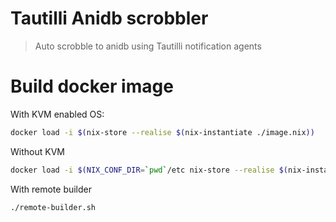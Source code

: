 # Tautilli Anidb scrobbler

> Auto scrobble to anidb using Tautilli notification agents

# Build docker image

With KVM enabled OS:

```bash
docker load -i $(nix-store --realise $(nix-instantiate ./image.nix))
```

Without KVM

```bash
docker load -i $(NIX_CONF_DIR=`pwd`/etc nix-store --realise $(nix-instantiate ./image.nix --arg hasKvm false))
```

With remote builder

```bash
./remote-builder.sh
```
